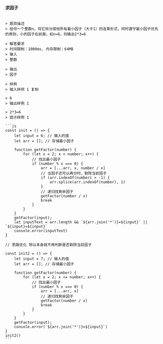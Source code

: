 #### 求因子
````

> 题目描述
> 给你一个整数n，将它拆分成他所有最小因子（大于1）的连乘形式，同时遵守最小因子优先的原则，小的因子在前面，如n=6，则输出2*3=6

> 解答要求
> 时间限制：1000ms, 内存限制：64MB
> 输入
> 整数

> 输出
> 因子

> 样例
> 输入样例 1 复制

> 6
> 输出样例 1

> 2*3=6
> 提示样例 1

```js
const init = () => {
    let input = 6; // 输入的值
    let arr = []; // 存储最小因子

    function getFactor(number) {
        for (let x = 2; x < number; x++) {
            // 找出最小因子
            if (number % x === 0) {
                arr = [...arr, x, number / x]
                // 当因子还可以再分时，剔除当前因子
                if (arr.indexOf(number) > -1) {
                    arr.splice(arr.indexOf(number), 1)
                }
                // 递归找剩余因子
                getFactor(number / x)
                break
            }
        }
    }
    getFactor(input);
    let inputText = arr.length && `${arr.join('*')}=${input}` || `${input}=${input}`
    console.error(inputText)
}

// 思路优化 除以本身就不用判断是否剔除当前因子

const init2 = () => {
    let input = 7; // 输入的值
    let arr = []; // 存储最小因子

    function getFactor(number) {
        for (let x = 2; x <= number; x++) {
            // 找出最小因子
            if (number % x === 0) {
                arr = [...arr, x]
                // 递归找剩余因子
                getFactor(number / x)
                break
            }
        }
    }
    getFactor(input);
    console.error(`${arr.join('*')}=${input}`)
}
init2()
```
